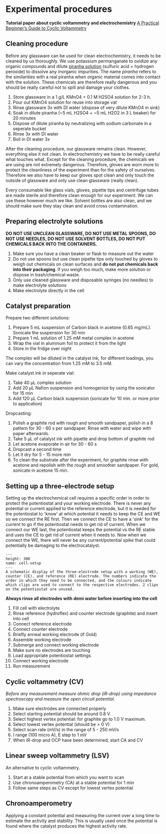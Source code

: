 # Experimental procedures
**Tutorial paper about cyclic voltammetry and electrochemistry**
[A Practical Beginner’s Guide to Cyclic Voltammetry](https://pubs.acs.org/doi/full/10.1021/acs.jchemed.7b00361)

## Cleaning procedure
Before any glassware can be used for clean electrochemistry, it needs to be cleaned by us thoroughly. We use potassium permanganate to oxidize any organic compounds and dilute [piranha solution](https://www.youtube.com/watch?v=cLpSapjKcxM) (sulfuric acid + hydrogen peroxide) to dissolve any inorganic impurities. The name _piranha_ refers to the similarities with a real piranha when organic material comes into contact with the solution. These chemicals are therefore really dangerous and you should be really careful not to spill and damage your clothes.  
1.	Store glassware in a 1 g/L KMnO4 + 0.1 M H2SO4 solution for 2-3 h.
2.	Pour out KMnO4 solution for reuse into storage vat
3.	Rinse glassware 3x with DI water (dispose of very dilute KMnO4 in sink)
4.	Soak in dilute piranha (~5 mL H2SO4 + ~5 mL H2O2 in 3 L beaker) for 20 minutes
5.	Dispose of dilute piranha by neutralizing with sodium carbonate in a seperate bucket
6.	Rinse 3x with DI water
7.	Boil in DI water 3x

After the cleaning procedure, our glassware remains clean. However, everything else it not clean. In electrochemistry we have to be really careful what touches what. Except for the cleaning procedure, the chemicals we are using are not extremely dangerous. Therefore, gloves are worn more to protect the cleanliness of the experiment than for the safety of ourselves. Therefore we also have to keep our gloves spot clean and only touch the outside of glassware and only use clean glassware (really clean).

Every consumable like glass vials, gloves, pipette tips and centrifuge tubes are made sterile and therefore clean enough for our experiment. We can use these however much we like. Solvent bottles are also clean, and we should make sure they stay clean and avoid cross contamination. 

## Preparing electrolyte solutions
**DO NOT USE UNCLEAN GLASSWARE, DO NOT USE METAL SPOONS, DO NOT USE NEEDLES, DO NOT USE SOLVENT BOTTLES, DO NOT PUT CHEMICALS BACK INTO THE CONTAINERS.**


1.  Make sure you have a clean beaker or flask to measure out the water
2.  Do not use spoons but use clean pipette tips only touched by gloves to weigh out chemicals on clean surfaces and **do not put chemicals back into their packaging**. If you weigh too much, make more solution or dispose in trash/chemical waste.
3.  Only use cleaned glassware and disposable syringes (no needles) to make electrolyte solutions
4.  Make electrolyte directly in the cell

## Catalyst preparation
Prepare two different solutions:
1.  Prepare 5 mL suspension of Carbon black in acetone (0.65 mg/mL). Sonicate the suspension for 30 min
2.  Prepare 1 mL solution of 1.25 mM metal complex in acetone
3.  Wrap the vial in aluminum foil to protect it from the light
4.  Store in the fridge over night

The complex will be diluted in the catalyst ink, for different loadings, you can vary the concentration from 1.25 mM to 3.5 mM.

Make catalyst ink in seperate vial:
1.  Take 40 µL complex solution
2.  Add 20 µL Nafion suspension and homogenize by using the sonicator for 15 min
3.  Add 120 µL Carbon black suspension (sonicate for 10 min. or more prior to application)

Dropcasting:
1.  Polish a graphite rod with rough and smooth sandpaper, polish in a 8 pattern for 30 - 60 s per sandpaper. Rinse with water and wipe with paper afterwards.
2.  Take 5 µL of catalyst ink with pipette and drop bottom of graphite rod
3.  Let acetone evaporate in air for 30 - 60 s
4.  Dropcast a second time
5.  Let it dry for 5 - 15 more min
6.  To clean the substrate after the experiment, for graphite rinse with acetone and repolish with the rough and smoother sandpaper. For gold, sonicate in acetone 15 min. 


## Setting up a three-electrode setup
Setting up the electrochemical cell requires a specific order in order to protect the potentiostat and your working electrode. There is never any potential or current applied to the reference electrode, but it is needed for the potentiostat to 'know' at which potential it needs to keep the CE and WE so we connect the RE first. Then we connect the CE to have a 'sink' for the current to go if the potentiostat needs to get rid of current. When we connect our WE last, the potentiostat keeps the potential vs the RE stable and uses the CE to get rid of current when it needs to. Now when we connect the WE, there will never be any current/potential spike that could potentially be damaging to the electrocatalyst.

```{figure} /images/cell-setup.png
---
height: 300
name: cell-setup
---
A schematic display of the three-electrode setup with a working (WE), counter (CE), and reference (RE) electrode. The numbers indicate the order in which they need to be connected, and the colours indicate which clips are used to connect to the respective electrodes. 2 clips on the potentiostat are unused. 
```

**Always rinse all electrodes with demi water before inserting into the cell**

1.	Fill cell with electrolyte 
2.	Rinse reference (hydroflex) and counter electrode (graphite) and insert into cell
3.	Connect reference electrode
4.	Connect counter electrode
5.	Briefly anneal working electrode (if Gold)
6.  Assemble working electrode
6.	Submerge and connect working electrode 
7.	Make sure no electrodes are touching
8.	Load appropriate potentiostat settings
9.	Connect working electrode
10.	Run measurement

## Cyclic voltammetry (CV)
_Before any measurement measure ohmic drop (iR-drop) using impedance spectroscopy and measure the open circuit potential._
1.  Make sure electrodes are connected properly
2.  Select starting potential should be around 0.8 V. 
3.  Select highest vertex potential: for graphite go to 1.0 V maximum. 
4.  Select lowest vertex potential (should be > 0 V)
5.  Select scan rate (mV/s) in the range of 5 - 250 mV/s
6.  I range (100 micro A), E step to 1 mV
7.  When iR-drop and OCP have been determined, start CA and CV

## Linear sweep voltammetry (LSV)
An alternative to cyclic voltammetry.

1.  Start at a stable potential from which you want to scan
2.  Use chronoamperometry (CA) at a stable potential for 1 min
2.  Follow same steps as CV except for lowest vertex potential

## Chronoamperometry
Applying a constant potential and measuring the current over a long time to estimate the activity and stability. This is usually used once the potential is found where the catalyst produces the highest activity rate. 